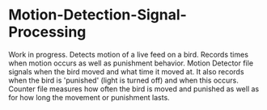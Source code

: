 # Motion-Detection-Signal-Processing
Work in progress. Detects motion of a live feed on a bird. Records times when motion occurs as well as punishment behavior. 
Motion Detector file signals when the bird moved and what time it moved at. It also records when the bird is 'punished' (light is turned off) and when this occurs.
Counter file measures how often the bird is moved and punished as well as for how long the movement or punishment lasts.
